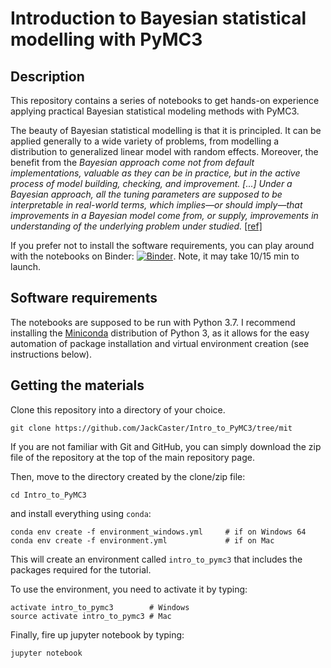 # Introduction to Bayesian statistical modelling with PyMC3

## Description

This repository contains a series of notebooks to get hands-on experience applying practical Bayesian statistical modeling methods with PyMC3.

The beauty of Bayesian statistical modelling is that it is principled. It can be applied generally to a wide variety of problems, from modelling a distribution to generalized linear model with random effects. Moreover, the benefit from the _Bayesian approach come not from default implementations, valuable as they can be in practice, but in the active process of model building, checking, and improvement. [...] Under a Bayesian approach, all the tuning parameters are supposed to be interpretable in real-world terms, which implies—or should imply—that improvements in a Bayesian model come from, or supply, improvements in understanding of the underlying problem under studied._ [[ref]](https://www.kdnuggets.com/2016/12/bayesian-basics-explained.html)

If you prefer not to install the software requirements, you can play around with the notebooks on Binder: 
[![Binder](https://mybinder.org/badge.svg)](https://mybinder.org/v2/gh/JackCaster/Intro_to_PyMC3/mit?filepath=notebooks
). Note, it may take 10/15 min to launch.

## Software requirements

The notebooks are supposed to be run with Python 3.7. I recommend installing the [Miniconda](https://conda.io/miniconda.html) distribution of Python 3, as it allows for the easy automation of package installation and virtual environment creation (see instructions below).

## Getting the materials

Clone this repository into a directory of your choice.

    git clone https://github.com/JackCaster/Intro_to_PyMC3/tree/mit

If you are not familiar with Git and GitHub, you can simply download the zip file of the repository at the top of the main repository page.

Then, move to the directory created by the clone/zip file:

    cd Intro_to_PyMC3

and install everything using `conda`:

    conda env create -f environment_windows.yml     # if on Windows 64
    conda env create -f environment.yml             # if on Mac
    
This will create an environment called `intro_to_pymc3` that includes the packages required for the tutorial.    

To use the environment, you need to activate it by typing:

    activate intro_to_pymc3        # Windows
    source activate intro_to_pymc3 # Mac

Finally, fire up jupyter notebook by typing:

    jupyter notebook
